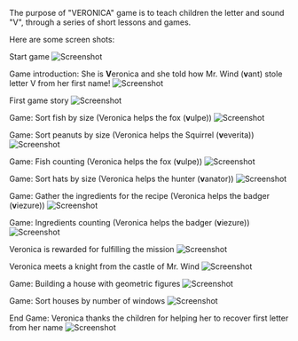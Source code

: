 The purpose of "VERONICA" game is to teach children the letter and sound "V", through a series of short lessons and games.

Here are some screen shots:

Start game
![Screenshot](https://github.com/teofanaenachioiu/Veronica-Game/blob/master/screenshots/vero14.PNG)

Game introduction: She is <b>V</b>eronica and she told how Mr. Wind (<b>v</b>ant) stole letter V from her first name!
![Screenshot](https://github.com/teofanaenachioiu/Veronica-Game/blob/master/screenshots/vero1.png)

First game story
![Screenshot](https://github.com/teofanaenachioiu/Veronica-Game/blob/master/screenshots/vero2.png)

Game: Sort fish by size (Veronica helps the fox (<b>v</b>ulpe))
![Screenshot](https://github.com/teofanaenachioiu/Veronica-Game/blob/master/screenshots/vero3.png)

Game: Sort peanuts by size (Veronica helps the Squirrel (<b>v</b>everita))
![Screenshot](https://github.com/teofanaenachioiu/Veronica-Game/blob/master/screenshots/vero4.png)


Game: Fish counting (Veronica helps the fox (<b>v</b>ulpe))
![Screenshot](https://github.com/teofanaenachioiu/Veronica-Game/blob/master/screenshots/vero5.png)

Game: Sort hats by size (Veronica helps the hunter (<b>v</b>anator))
![Screenshot](https://github.com/teofanaenachioiu/Veronica-Game/blob/master/screenshots/vero6.png)

Game: Gather the ingredients for the recipe (Veronica helps the badger (<b>v</b>iezure))
![Screenshot](https://github.com/teofanaenachioiu/Veronica-Game/blob/master/screenshots/vero7.png)

Game: Ingredients counting (Veronica helps the badger (<b>v</b>iezure))
![Screenshot](https://github.com/teofanaenachioiu/Veronica-Game/blob/master/screenshots/vero8.png)

Veronica is rewarded for fulfilling the mission
![Screenshot](https://github.com/teofanaenachioiu/Veronica-Game/blob/master/screenshots/vero9.png)

Veronica meets a knight from the castle of Mr. Wind
![Screenshot](https://github.com/teofanaenachioiu/Veronica-Game/blob/master/screenshots/vero10.png)

Game: Building a house with geometric figures
![Screenshot](https://github.com/teofanaenachioiu/Veronica-Game/blob/master/screenshots/vero11.png)

Game: Sort houses by number of windows
![Screenshot](https://github.com/teofanaenachioiu/Veronica-Game/blob/master/screenshots/vero12.png)


End Game: Veronica thanks the children for helping her to recover first letter from her name
![Screenshot](https://github.com/teofanaenachioiu/Veronica-Game/blob/master/screenshots/vero13.png)

